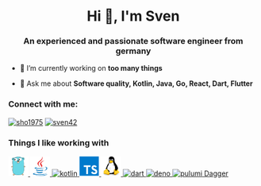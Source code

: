 <h1 align="center">Hi 👋, I'm Sven</h1>
<h3 align="center">An experienced and passionate software engineer from germany</h3>

- 🔭 I’m currently working on **too many things**

- 💬 Ask me about **Software quality, Kotlin, Java, Go, React, Dart, Flutter**

<h3 align="left">Connect with me:</h3>
<p align="left">
<a href="https://twitter.com/sho1975" target="blank"><img align="center" src="https://raw.githubusercontent.com/rahuldkjain/github-profile-readme-generator/master/src/images/icons/Social/twitter.svg" alt="sho1975" height="30" width="40" /></a>
<a href="https://linkedin.com/in/sven42" target="blank"><img align="center" src="https://raw.githubusercontent.com/rahuldkjain/github-profile-readme-generator/master/src/images/icons/Social/linked-in-alt.svg" alt="sven42" height="30" width="40" /></a>
</p>

<h3 align="left">Things I like working with</h3>
<p align="left">
  <a href="https://golang.org" target="_blank" rel="noreferrer">
    <img src="https://raw.githubusercontent.com/devicons/devicon/master/icons/go/go-original.svg" alt="go" width="40" height="40"/>
  </a>
  <a href="https://www.java.com" target="_blank" rel="noreferrer">
    <img src="https://raw.githubusercontent.com/devicons/devicon/master/icons/java/java-original.svg" alt="java" width="40" height="40"/>
  </a>
  <a href="https://kotlinlang.org" target="_blank" rel="noreferrer">
    <img src="https://www.vectorlogo.zone/logos/kotlinlang/kotlinlang-icon.svg" alt="kotlin" width="40" height="40"/>
  </a>
  <a href="https://www.typescriptlang.org/" target="_blank" rel="noreferrer">
    <img src="https://raw.githubusercontent.com/devicons/devicon/master/icons/typescript/typescript-original.svg" alt="typescript" width="40" height="40"/>
  </a>
  <a href="https://www.linux.org/" target="_blank" rel="noreferrer">
    <img src="https://raw.githubusercontent.com/devicons/devicon/master/icons/linux/linux-original.svg" alt="linux" width="40" height="40"/>
  </a>
  <a href="https://dart.dev" target="_blank" rel="noreferrer">
    <img src="https://www.vectorlogo.zone/logos/dartlang/dartlang-icon.svg" alt="dart" width="40" height="40"/>
  </a>
  <a href="https://deno.com" target="_blank" rel="noreferrer">
    <img src="https://deno.com/logos/icon-light.svg" alt="deno" width="40" height="40"/>
  </a>
  <a href="https://pulumi.com" target="_blank" rel="noreferrer">
    <img src="https://www.pulumi.com/logos/brand/avatar-on-black.svg" alt="pulumi" width="40" height="40"/>
  </a>
  <a href="https://dagger.io" target="_blank" rel="noreferrer">
    Dagger
  </a>
  
</p>

